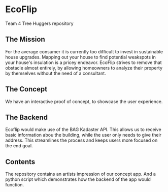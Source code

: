 # EcoFlip
Team 4 Tree Huggers repository

## The Mission
For the average consumer it is currently too difficult to invest in sustainable house upgrades. Mapping out your house to find potential weakspots in your house's insulation is a pricey endeavor. EcoFlip strives to remove that obstacle almost entirely, by allowing homeowners to analyze their property by themselves without the need of a consultant.

## The Concept
We have an interactive proof of concept, to showcase the user experience. 

## The Backend
Ecoflip would make use of the BAG Kadaster API. This allows us to receive basic information abou the building, while the user only needs to give their address. This streamlines the process and keeps users more focused on the end goal.

## Contents
The repository contains an artists impression of our concept app. And a python script which demonstrates how the backend of the app would function.

